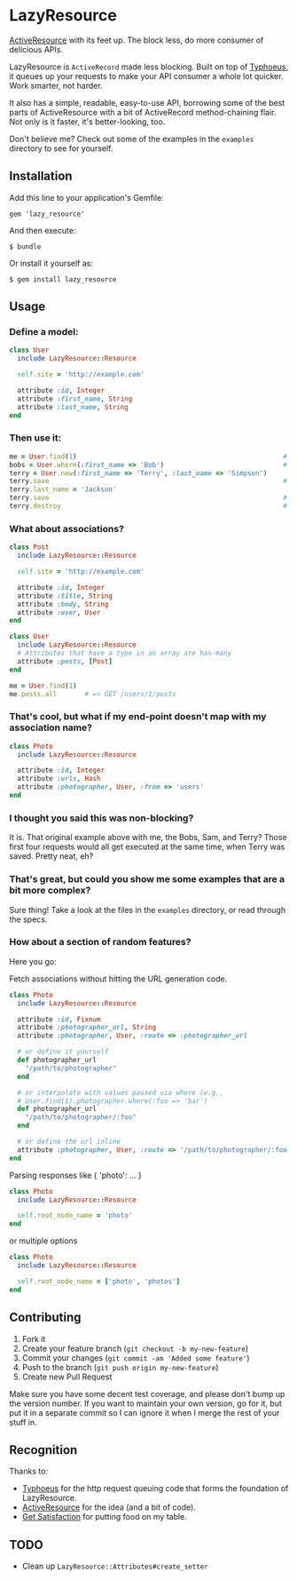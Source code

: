 # LazyResource

[ActiveResource](http://github.com/rails/activeresource) with its feet
up. The block less, do more consumer of delicious APIs.

LazyResource is `ActiveRecord` made less blocking. Built on top of
[Typhoeus](https://github.com/typhoeus/typhoeus), it queues up your requests to make your
API consumer a whole lot quicker. Work smarter, not harder.

It also has a simple, readable, easy-to-use API, borrowing some of the
best parts of ActiveResource with a bit of ActiveRecord method-chaining
flair. Not only is it faster, it's better-looking, too.

Don't believe me? Check out some of the examples in the `examples` directory
to see for yourself.

## Installation

Add this line to your application's Gemfile:

    gem 'lazy_resource'

And then execute:

    $ bundle

Or install it yourself as:

    $ gem install lazy_resource

## Usage

### Define a model:

```ruby
class User
  include LazyResource::Resource

  self.site = 'http://example.com'

  attribute :id, Integer
  attribute :first_name, String
  attribute :last_name, String
end
```

### Then use it:

```ruby
me = User.find(1)                                                    # => GET /users/1
bobs = User.where(:first_name => 'Bob')                              # => GET /users?first_name=Bob
terry = User.new(:first_name => 'Terry', :last_name => 'Simpson')
terry.save                                                           # => POST /users
terry.last_name = 'Jackson'
terry.save                                                           # => PUT /users/4
terry.destroy                                                        # => DELETE /users/4
```

### What about associations?

```ruby
class Post
  include LazyResource::Resource

  self.site = 'http://example.com'

  attribute :id, Integer
  attribute :title, String
  attribute :body, String
  attribute :user, User
end

class User
  include LazyResource::Resource
  # Attributes that have a type in an array are has-many
  attribute :posts, [Post]
end

me = User.find(1)
me.posts.all       # => GET /users/1/posts
```

### That's cool, but what if my end-point doesn't map with my association name?

```ruby
class Photo
  include LazyResource::Resource

  attribute :id, Integer
  attribute :urls, Hash
  attribute :photographer, User, :from => 'users'
end
```

### I thought you said this was non-blocking?

It is. That original example above with me, the Bobs, Sam, and Terry? Those
first four requests would all get executed at the same time, when Terry
was saved. Pretty neat, eh?

### That's great, but could you show me some examples that are a bit more complex?

Sure thing! Take a look at the files in the `examples` directory, or
read through the specs.

### How about a section of random features?

Here you go:

Fetch associations without hitting the URL generation code.

```ruby
class Photo
  include LazyResource::Resource

  attribute :id, Fixnum
  attribute :photographer_url, String
  attribute :photographer, User, :route => :photographer_url

  # or define it yourself
  def photographer_url
    "/path/to/photographer"
  end

  # or interpolate with values passed via where (e.g.,
  # User.find(1).photographer.where(:foo => 'bar')
  def photographer_url
    "/path/to/photographer/:foo"
  end

  # or define the url inline
  attribute :photographer, User, :route => '/path/to/photographer/:foo'
end
```

Parsing responses like { 'photo': ... }

```ruby
class Photo
  include LazyResource::Resource

  self.root_node_name = 'photo'
end
```

or multiple options

```ruby
class Photo
  include LazyResource::Resource

  self.root_node_name = ['photo', 'photos']
end
```

## Contributing

1. Fork it
2. Create your feature branch (`git checkout -b my-new-feature`)
3. Commit your changes (`git commit -am 'Added some feature'`)
4. Push to the branch (`git push origin my-new-feature`)
5. Create new Pull Request

Make sure you have some decent test coverage, and please don't bump up
the version number. If you want to maintain your own version, go for it,
but put it in a separate commit so I can ignore it when I merge the rest
of your stuff in.

## Recognition

Thanks to:

* [Typhoeus](http://github.com/typhoeus/typhoeus) for the http request
  queuing code that forms the foundation of LazyResource.
* [ActiveResource](http://github.com/rails/activeresource) for the idea
  (and a bit of code).
* [Get Satisfaction](http://getsatisfaction.com) for putting food on my
  table.

## TODO

 * Clean up `LazyResource::Attributes#create_setter`

